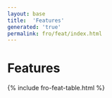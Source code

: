 ```yaml
---
layout: base
title:  'Features'
generated: 'true'
permalink: fro/feat/index.html
---
```


# Features

{% include fro-feat-table.html %}
